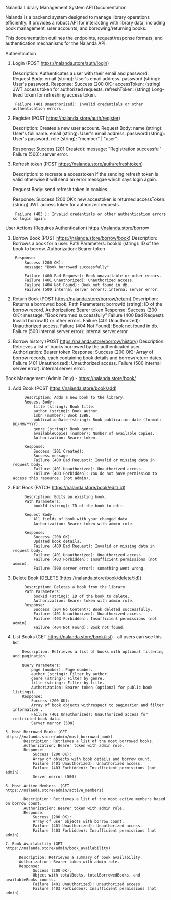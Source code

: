 Nalanda Library Management System API Documentation

Nalanda is a backend system designed to manage library operations efficiently. It provides a robust API for interacting with library data, including book management, user accounts, and borrowing/returning books.

This documentation outlines the endpoints, request/response formats, and authentication mechanisms for the Nalanda API.


Authentication

  1. Login (POST https://nalanda.store/auth/login)

      Description: Authenticates a user with their email and password.
      Request Body:
          email (string): User's email address.
          password (string): User's password.
      Response:
          Success (200 OK):
          accessToken: (string) JWT access token for authorized requests.
          refreshToken: (string) Long-lived token for refreshing access token.

          Failure (401 Unauthorized): Invalid credentials or other authentication errors.
                  
      
  2. Register (POST https://nalanda.store/auth/register)
      
      Description: Creates a new user account.
      Request Body:
          name (string): User's full name.
          email (string): User's email address.
          password (string): User's password.
          role (string):  "member" | "user".
     
      Response:
          Success (201 Created): 
          message: "Registration successful"
          Failure (500): server error.
         
  3. Refresh token (POST https://nalanda.store/auth/refreshtoken)

      Description: to recreate a accesstoken if the sending refresh token is valid otherwise it will send an error messgae which says login again.
     
      Request Body:
          send refresh token in cookies.

      Response:
          Success (200 OK): new accestoken is returned
          accessToken: (string) JWT access token for authorized requests.
          

          Failure (403 ): Invalid credentials or other authentication errors so login again.


User Actions (Requires Authentication) https://nalanda.store/borrow

  1. Borrow Book  (POST https://nalanda.store/borrow/book)
          Description: Borrows a book for a user.
          Path Parameters:
              bookId (string): ID of the book to borrow.
              Authorization: Bearer token
     
          Response:
              Success (200 OK):
              message: "Book borrowed successfully"
              
              Failure (400 Bad Request): Book unavailable or other errors.
              Failure (401 Unauthorized): Unauthorized access.
              Failure (404 Not Found): Book not found in db.
              Failure (500 internal server error): internal server error.
     
  3. Return Book  (POST https://nalanda.store/borrow/return)
        Description: Returns a borrowed book.
        Path Parameters:
            borrowId (string): ID of the borrow record.
            Authorization: Bearer token
        Response:
            Success (200 OK):
            message: "Book returned successfully"
            Failure (400 Bad Request): Invalid borrow ID or other errors.
            Failure (401 Unauthorized): Unauthorized access.
            Failure (404 Not Found): Book not found in db.
            Failure (500 internal server error): internal server error.
     
  5. Borrow history  (POST https://nalanda.store/borrow/history)
            Description: Retrieves a list of books borrowed by the authenticated user.
            Authorization: Bearer token
            Response:
              Success (200 OK):
              Array of borrow records, each containing book details and borrow/return dates.
              Failure (401 Unauthorized): Unauthorized access.﻿
              Failure (500 internal server error): internal server error.

Book Management (Admin Only) - https://nalanda.store/book/

  1. Add Book (POST https://nalanda.store/book/add)

              Description: Adds a new book to the library.
              Request Body:
                  title (string): Book title.
                  author (string): Book author.
                  isbn (number): Book ISBN.
                  publicationDate (string): Book publication date (format: DD/MM/YYYY).
                  genre (string): Book genre.
                  availableCopies (number): Number of available copies.
                  Authorization: Bearer token.
     
              Response:
                  Success (201 Created):
                  Success message
                  Failure (400 Bad Request): Invalid or missing data in request body.
                  Failure (401 Unauthorized): Unauthorized access.
                  Failure (403 Forbidden): You do not have permission to access this resource. (not admin).

  2. Edit Book (PATCH   https://nalanda.store/book/edit/:id)

              Description: Edits an existing book.
              Path Parameters:
                  bookId (string): ID of the book to edit.
   
              Request Body:
                  All fields of book with your changed data
                  Authorization: Bearer token with admin role.
   
              Response:
                  Success (200 OK):
                  Updated book details.
                  Failure (400 Bad Request): Invalid or missing data in request body.
                  Failure (401 Unauthorized): Unauthorized access.
                  Failure (403 Forbidden): Insufficient permissions (not admin).
                  Failure (500 server error): something went wrong.

   
  3. Delete Book (DELETE   (https://nalanda.store/book/delete/:id)) 

              Description: Deletes a book from the library.
              Path Parameters:
                  bookId (string): ID of the book to delete.
                  Authorization: Bearer token with admin role.
              Response:
                  Success (204 No Content): Book deleted successfully.
                  Failure (401 Unauthorized): Unauthorized access.
                  Failure (403 Forbidden): Insufficient permissions (not admin).
                  Failure (404 Not Found): Book not found.

   4. List Books (GET https://nalanda.store/book/list) - all users can see this list

              Description: Retrieves a list of books with optional filtering and pagination.

              Query Parameters:
                  page (number): Page number.
                  author (string): Filter by author.
                  genre (string): Filter by genre.
                  title (string): Filter by title.
                  Authorization: Bearer token (optional for public book listings).
              Response:
                  Success (200 OK):
                  Array of book objects withrespect to pagination and filter information .
                  Failure (401 Unauthorized): Unauthorized access for restricted book data.
                  Server nerror (500)

    5. Most Borrowed Books (GET https://nalanda.store/admin/most_borrowed_book)
            Description: Retrieves a list of the most borrowed books.
            Authorization: Bearer token with admin role.
            Response:
                Success (200 OK):
                Array of objects with book details and borrow count.
                Failure (401 Unauthorized): Unauthorized access.
                Failure (403 Forbidden): Insufficient permissions (not admin).
                Server nerror (500)
       
    6. Most Active Members  (GET https://nalanda.store/admin/active_members)

            Description: Retrieves a list of the most active members based on borrow count.
            Authorization: Bearer token with admin role.
            Response:
                Success (200 OK):
                Array of user objects with borrow count.
                Failure (401 Unauthorized): Unauthorized access.
                Failure (403 Forbidden): Insufficient permissions (not admin).
       
    7. Book Availability (GET https://nalanda.store/admin/book_availability)

          Description: Retrieves a summary of book availability.
          Authorization: Bearer token with admin role.
          Response:
                Success (200 OK):
                Object with totalBooks, totalBorrowedBooks, and availableBooks counts.
                Failure (401 Unauthorized): Unauthorized access.
                Failure (403 Forbidden): Insufficient permissions (not admin).




